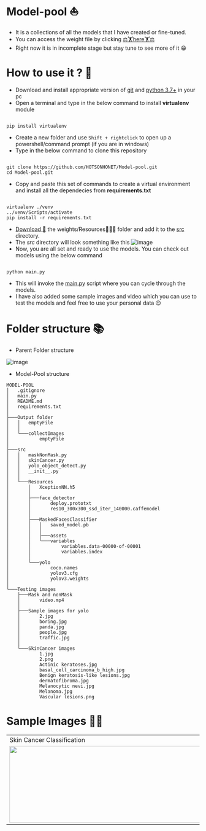 # Model-pool ⛵
- It is a collections of all the models that I have created or fine-tuned.
- You can access the weight file by clicking [⚖🏋here🏋⚖](https://drive.google.com/drive/folders/1-IVdOHjcVkgDws0A3LLIV9gZg2oBSAlU?usp=sharing)
- Right now it is in incomplete stage but stay tune to see more of it 😁

# How to use it ? 🤔
- Download and install appropriate version of [git](https://git-scm.com/downloads) and [python 3.7+](https://www.python.org/downloads/release/python-378/) in your pc 
- Open a terminal and type in the below command to install **virtualenv** module
~~~

pip install virtualenv

~~~
- Create a new folder and use `Shift + rightclick` to open up a powershell/command prompt (if you are in windows)
- Type in the below command to clone this repository
~~~

git clone https://github.com/HOTSONHONET/Model-pool.git
cd Model-pool.git

~~~
- Copy and paste this set of commands to create a virtual environment and install all the dependecies from **requirements.txt**
~~~

virtualenv ./venv
../venv/Scripts/activate
pip install -r requirements.txt

~~~
- [Download 🔽](https://drive.google.com/drive/folders/1-IVdOHjcVkgDws0A3LLIV9gZg2oBSAlU?usp=sharing) the weights/Resources🏋🏼‍♀️ folder and add it to the [src](https://github.com/HOTSONHONET/Model-pool/tree/main/src) directory.
- The *src* directory will look something like this
![image](https://user-images.githubusercontent.com/56304060/135649971-bbf1b3f7-315b-4956-b9d7-b787fa29cb41.png)
- Now, you are all set and ready to use the models. You can check out models using the below command
~~~

python main.py

~~~
- This will invoke the [main.py](https://github.com/HOTSONHONET/Model-pool/blob/main/main.py) script where you can cycle through the models.  
- I have also added some sample images and video which you can use to test the models and feel free to use your personal data 😉

# Folder structure 📚
- Parent Folder structure

![image](https://user-images.githubusercontent.com/56304060/135654086-3f14feba-d4e5-4565-ad91-85850f99629e.png)
- Model-Pool structure
```
MODEL-POOL
│   .gitignore
│   main.py
│   README.md
│   requirements.txt
│
├───Output folder
│   │   emptyFile
│   │
│   └───collectImages
│           emptyFile
│
├───src
│   │   maskNonMask.py
│   │   skinCancer.py
│   │   yolo_object_detect.py
│   │   __init__.py
│   │
│   └───Resources
│       │   XceptionNN.h5
│       │
│       ├───face_detector
│       │       deploy.prototxt
│       │       res10_300x300_ssd_iter_140000.caffemodel
│       │
│       ├───MaskedFacesClassifier
│       │   │   saved_model.pb
│       │   │
│       │   ├───assets
│       │   └───variables
│       │           variables.data-00000-of-00001
│       │           variables.index
│       │
│       └───yolo
│               coco.names
│               yolov3.cfg
│               yolov3.weights
│
└───Testing images
    ├───Mask and nonMask
    │       video.mp4
    │
    ├───Sample images for yolo
    │       2.jpg
    │       boring.jpg
    │       panda.jpg
    │       people.jpg
    │       traffic.jpg
    │
    └───SkinCancer images
            1.jpg
            2.png
            Actinic keratoses.jpg
            basal_cell_carcinoma_b_high.jpg
            Benign keratosis-like lesions.jpg
            dermatofibroma.jpg
            Melanocytic nevi.jpg
            Melanoma.jpg
            Vascular lesions.png
```
# Sample Images 📸😉
<table>
  <tr>
    <td>Skin Cancer Classification</td>
    <td>Face Mask Detection on Video</td>
    <td>Yolo Object Detection</td>
  </tr>
  <tr>
    <td><img src="https://user-images.githubusercontent.com/56304060/135658725-315c6311-d175-4db2-ba8b-8476a205ac9a.gif" width=500 height=200></td>
    <td><img src="https://user-images.githubusercontent.com/56304060/135671478-dcf2ff0d-20ae-44dd-b230-dbf2bd7d8141.gif" width=500 height=200></td>
    <td><img src="https://user-images.githubusercontent.com/56304060/135660421-f14906be-1a98-4082-910c-5aecb55d476c.gif" width=500 height=200></td>
  </tr>
 </table>

